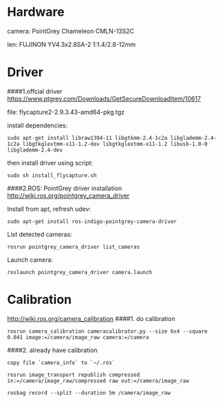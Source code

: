 # Hardware
camera: PointGrey Chameleon CMLN-13S2C

len: FUJINON YV4.3x2.8SA-2 1:1.4/2.8-12mm
# Driver
####1.offcial driver
https://www.ptgrey.com/Downloads/GetSecureDownloadItem/10617

file: flycapture2-2.9.3.43-amd64-pkg.tgz

install dependencies:
```
sudo apt-get install libraw1394-11 libgtkmm-2.4-1c2a libglademm-2.4-1c2a libgtkglextmm-x11-1.2-dev libgtkglextmm-x11-1.2 libusb-1.0-0 libglademm-2.4-dev
```
then install driver using script:
```
sudo sh install_flycapture.sh
```
####2.ROS: PointGrey driver installation
http://wiki.ros.org/pointgrey_camera_driver

Install from apt, refresh udev:
```
sudo apt-get install ros-indigo-pointgrey-camera-driver
```
List detected cameras:
```
rosrun pointgrey_camera_driver list_cameras
```
Launch camera:
```
roslaunch pointgrey_camera_driver camera.launch
```

# Calibration
http://wiki.ros.org/camera_calibration
####1. do calibration
```
rosrun camera_calibration cameracalibrator.py --size 6x4 --square 0.041 image:=/camera/image_raw camera:=/camera
```
####2. already have calibration
```$xslt
copy file `camera_info` to `~/.ros`
 
rosrun image_transport republish compressed in:=/camera/image_raw/compressed raw out:=/camera/image_raw

rosbag record --split --duration 5m /camera/image_raw
```
